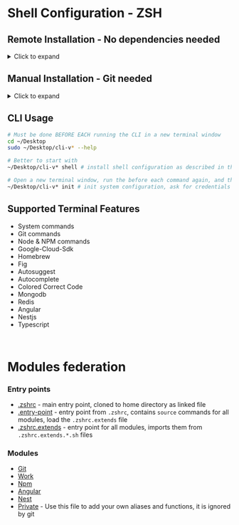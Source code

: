 # Shell Configuration - ZSH

## Remote Installation - No dependencies needed

<details>
<summary>Click to expand</summary>

### Pre Install

```bash
sudo cd
function get_remote_execute_file() {
  local file_path="$1"
  local url="https://raw.githubusercontent.com/avivbens/shell-config/master/$file_path"
  local response=$(curl -s "$url")
  echo "$response"
}

get_remote_execute_file "src/scripts/pre-init.sh" | sh
```

**Open a new terminal window**

<hr>

### CLI Installation

```bash
sudo cd
function get_remote_execute_file() {
  local file_path="$1"
  local url="https://raw.githubusercontent.com/avivbens/shell-config/master/$file_path"
  local response=$(curl -s "$url")
  echo "$response"
}

get_remote_execute_file "src/scripts/init.sh" | sh
```

### Post Install and Configuration - after done with CLI usage

```bash
sudo cd
function get_remote_execute_file() {
  local file_path="$1"
  local url="https://raw.githubusercontent.com/avivbens/shell-config/master/$file_path"
  local response=$(curl -s "$url")
  echo "$response"
}

get_remote_execute_file "src/scripts/post-init.sh" | sh
```

<br>
<hr>

</details>

## Manual Installation - Git needed

<details>
<summary>Click to expand</summary>

### Pre Install

```bash
cd
git clone https://github.com/Avivbens/shell-config.git
```

```bash
cat ~/shell-config/src/scripts/pre-init.sh | pbcopy
sudo pbpaste | sh
```

**Open a new terminal window**

<hr>

### CLI Installation

```bash
cat ~/shell-config/src/scripts/init.sh | pbcopy
sudo pbpaste | sh
```

<!-- <br> -->

<!-- Download CLI executable
<br>
[CLI Download](https://github.com/Avivbens/shell-config/releases/latest) - Download the `cli.zip` file and extract it to your Desktop -->

### Post Install and Configuration - after done with CLI usage

```bash
cat ~/shell-config/src/scripts/post-init.sh | pbcopy
sudo pbpaste | sh
```

</details>

## CLI Usage

<!-- ```bash
# Non Apple Silicon Macs
softwareupdate --install-rosetta
``` -->

```bash
# Must be done BEFORE EACH running the CLI in a new terminal window
cd ~/Desktop
sudo ~/Desktop/cli-v* --help
```

```bash
# Better to start with
~/Desktop/cli-v* shell # install shell configuration as described in this readme

# Open a new terminal window, run the before each command again, and then
~/Desktop/cli-v* init # init system configuration, ask for credentials of NPM and git, select apps to install
```

## Supported Terminal Features

-   System commands
-   Git commands
-   Node & NPM commands
-   Google-Cloud-Sdk
-   Homebrew
-   Fig
-   Autosuggest
-   Autocomplete
-   Colored Correct Code
-   Mongodb
-   Redis
-   Angular
-   Nestjs
-   Typescript

<br>

# Modules federation

### Entry points

-   [.zshrc](zsh/.zshrc) - main entry point, cloned to home directory as linked file
-   [.entry-point](zsh/.entry-point.sh) - entry point from `.zshrc`, contains `source` commands for all modules, load the `.zshrc.extends` file
-   [.zshrc.extends](zsh/.zshrc.extends.sh) - entry point for all modules, imports them from `.zshrc.extends.*.sh` files

### Modules

-   [Git](zsh/extends/.zshrc.extends.git.sh)
-   [Work](zsh/extends/.zshrc.extends.work.sh)
-   [Npm](zsh/extends/.zshrc.extends.npm.sh)
-   [Angular](zsh/extends/.zshrc.extends.angular.sh)
-   [Nest](zsh/extends/.zshrc.extends.nest.sh)
-   [Private](zsh/extends/.zshrc.extends.private.sh) - Use this file to add your own aliases and functions, it is ignored by git
